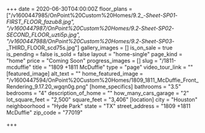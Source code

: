 +++
date = 2020-06-30T04:00:00Z
floor_plans = ["/v1600447985/OnPoint%20Custom%20Homes/9.2_-_Sheet_-_SP01_-_FIRST_FLOOR_fazub8.jpg", "/v1600447987/OnPoint%20Custom%20Homes/9.2_-_Sheet_-_SP02_-_SECOND_FLOOR_uzti5p.jpg", "/v1600447988/OnPoint%20Custom%20Homes/9.2_-_Sheet_-_SP03_-_THIRD_FLOOR_scd75s.jpg"]
gallery_images = []
is_on_sale = true
is_pending = false
is_sold = false
layout = "home-single"
page_kind = "home"
price = "Coming Soon"
progress_images = []
slug = "/1811-mcduffie"
title = "1809 +1811 McDuffie"
type = "page"
video_tour_link = ""
[featured_image]
alt_text = ""
home_featured_image = "/v1600447594/OnPoint%20Custom%20Homes/1809_1811_McDuffie_Front_Rendering_9.17.20_wgqn0g.png"
[home_specifics]
bathrooms = "3.5"
bedrooms = "4"
description_of_home = ""
how_many_cars_garage = "2"
lot_square_feet = "2,500"
square_feet = "3,406"
[location]
city = "Houston"
neighboorhood = "Hyde Park"
state = "TX"
street_address = "1809 +1811 McDuffie"
zip_code = "77019"

+++
